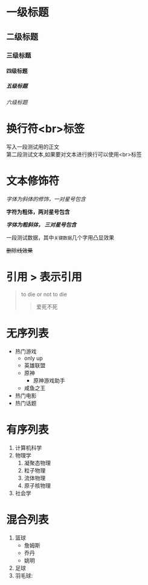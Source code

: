 

# 一级标题
## 二级标题
### 三级标题
#### 四级标题
##### 五级标题
###### 六级标题

# 换行符\<br\>标签
写入一段测试用的正文<br>第二段测试文本,如果要对文本进行换行可以使用\<br\>标签

# 文本修饰符

*字体为斜体的修饰，一对星号包含*

**字符为粗体，两对星号包含**

***字体为粗斜体， 三对星号包含***

一段测试数据，其中`关键数据`几个字用凸显效果

~~删除线效果~~

# 引用 \> 表示引用

> to die or not to die
>> 爱死不死

# 无序列表

* 热门游戏
  * only up
  * 英雄联盟
  * 原神
    * 原神游戏助手
  * 咸鱼之王
* 热门电影
* 热门话题

# 有序列表

1. 计算机科学
2. 物理学
   1. 凝聚态物理
   2. 粒子物理
   3. 流体物理
   4. 原子核物理
3. 社会学

# 混合列表

1. 篮球
   * 詹姆斯
   * 乔丹
   * 姚明
2. 足球
3. 羽毛球:
